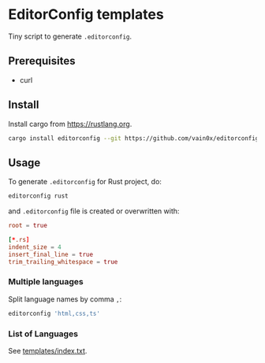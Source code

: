 # EditorConfig templates

Tiny script to generate `.editorconfig`.

## Prerequisites

- curl

## Install

Install cargo from <https://rustlang.org>.

```sh
cargo install editorconfig --git https://github.com/vain0x/editorconfig --branch main
```

## Usage

To generate `.editorconfig` for Rust project, do:

```sh
editorconfig rust
```

and `.editorconfig` file is created or overwritten with:

```conf
root = true

[*.rs]
indent_size = 4
insert_final_line = true
trim_trailing_whitespace = true
```

### Multiple languages

Split language names by comma `,`:

```sh
editorconfig 'html,css,ts'
```

### List of Languages

See [templates/index.txt](templates/index.txt).
